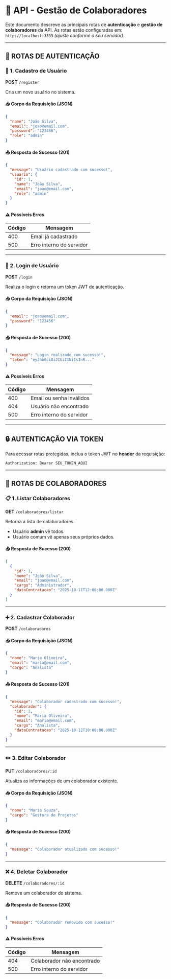 # 📘 API - Gestão de Colaboradores

Este documento descreve as principais rotas de **autenticação** e **gestão de colaboradores** da API.
As rotas estão configuradas em:
`http://localhost:3333` *(ajuste conforme o seu servidor).*

---

## 🔐 ROTAS DE AUTENTICAÇÃO

### 🧾 1. Cadastro de Usuário

**POST** `/register`

Cria um novo usuário no sistema.

#### 📥 Corpo da Requisição (JSON)

```json
{
  "name": "João Silva",
  "email": "joao@email.com",
  "password": "123456",
  "role": "admin"
}
```

#### 📤 Resposta de Sucesso (201)

```json
{
  "message": "Usuário cadastrado com sucesso!",
  "usuario": {
    "id": 1,
    "name": "João Silva",
    "email": "joao@email.com",
    "role": "admin"
  }
}
```

#### ⚠️ Possíveis Erros

| Código | Mensagem                 |
| ------ | ------------------------ |
| 400    | Email já cadastrado      |
| 500    | Erro interno do servidor |

---

### 🔑 2. Login de Usuário

**POST** `/login`

Realiza o login e retorna um token JWT de autenticação.

#### 📥 Corpo da Requisição (JSON)

```json
{
  "email": "joao@email.com",
  "password": "123456"
}
```

#### 📤 Resposta de Sucesso (200)

```json
{
  "message": "Login realizado com sucesso!",
  "token": "eyJhbGciOiJIUzI1NiIsInR..."
}
```

#### ⚠️ Possíveis Erros

| Código | Mensagem                 |
| ------ | ------------------------ |
| 400    | Email ou senha inválidos |
| 404    | Usuário não encontrado   |
| 500    | Erro interno do servidor |

---

## 🔒 AUTENTICAÇÃO VIA TOKEN

Para acessar rotas protegidas, inclua o token JWT no **header** da requisição:

```
Authorization: Bearer SEU_TOKEN_AQUI
```

---

## 👥 ROTAS DE COLABORADORES

### 📋 1. Listar Colaboradores

**GET** `/colaboradores/listar`

Retorna a lista de colaboradores.

* Usuário **admin** vê todos.
* Usuário comum vê apenas seus próprios dados.

#### 📤 Resposta de Sucesso (200)

```json
[
  {
    "id": 1,
    "nome": "João Silva",
    "email": "joao@email.com",
    "cargo": "Administrador",
    "dataContratacao": "2025-10-11T12:00:00.000Z"
  }
]
```

---

### ➕ 2. Cadastrar Colaborador

**POST** `/colaboradores`

#### 📥 Corpo da Requisição (JSON)

```json
{
  "nome": "Maria Oliveira",
  "email": "maria@email.com",
  "cargo": "Analista"
}
```

#### 📤 Resposta de Sucesso (201)

```json
{
  "message": "Colaborador cadastrado com sucesso!",
  "colaborador": {
    "id": 2,
    "nome": "Maria Oliveira",
    "email": "maria@email.com",
    "cargo": "Analista",
    "dataContratacao": "2025-10-12T10:00:00.000Z"
  }
}
```

---

### ✏️ 3. Editar Colaborador

**PUT** `/colaboradores/:id`

Atualiza as informações de um colaborador existente.

#### 📥 Corpo da Requisição (JSON)

```json
{
  "nome": "Maria Souza",
  "cargo": "Gestora de Projetos"
}
```

#### 📤 Resposta de Sucesso (200)

```json
{
  "message": "Colaborador atualizado com sucesso!"
}
```

---

### ❌ 4. Deletar Colaborador

**DELETE** `/colaboradores/:id`

Remove um colaborador do sistema.

#### 📤 Resposta de Sucesso (200)

```json
{
  "message": "Colaborador removido com sucesso!"
}
```

#### ⚠️ Possíveis Erros

| Código | Mensagem                   |
| ------ | -------------------------- |
| 404    | Colaborador não encontrado |
| 500    | Erro interno do servidor   |
